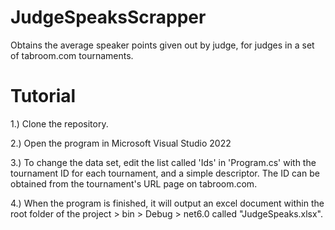 # JudgeSpeaksScrapper
Obtains the average speaker points given out by judge, for judges in a set of tabroom.com tournaments.

# Tutorial
1.) Clone the repository.

2.) Open the program in Microsoft Visual Studio 2022

3.) To change the data set, edit the list called 'Ids' in 'Program.cs' with the tournament ID for each tournament, and a simple descriptor. The ID can be obtained from the tournament's URL page on tabroom.com.

4.) When the program is finished, it will output an excel document within the root folder of the project > bin > Debug > net6.0 called "JudgeSpeaks.xlsx".
